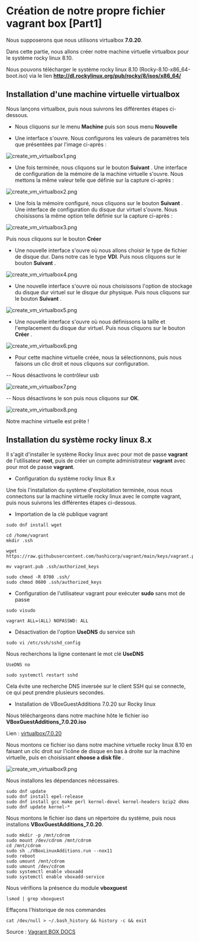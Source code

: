 # Création de notre propre fichier vagrant box [Part1]

Nous supposerons que nous utilisons virtualbox **7.0.20**.

Dans cette partie, nous allons créer notre machine virtuelle virtualbox pour le système rocky linux 8.10. 

Nous pouvons télécharger le système rocky linux 8.10 (Rocky-8.10-x86_64-boot.iso) via le lien **http://dl.rockylinux.org/pub/rocky/8/isos/x86_64/** 

## Installation d'une machine virtuelle virtualbox

Nous lançons virtualbox, puis nous suivrons les différentes étapes ci-dessous.

- Nous cliquons sur le menu **Machine** puis son sous menu **Nouvelle**

- Une interface s'ouvre. Nous configurons les valeurs de paramètres tels que présentées par l'image ci-après : 

![create_vm_virtualbox1.png](../images/create_vm_virtualbox1.png)

- Une fois terminée, nous cliquons sur le bouton **Suivant** . Une interface de configuration de la mémoire de la machine virtuelle s'ouvre. Nous mettons la même valeur telle que définie sur la capture ci-après :

![create_vm_virtualbox2.png](../images/create_vm_virtualbox2.png)

- Une fois la mémoire configuré, nous cliquons sur le bouton **Suivant** . Une interface de configuration du disque dur virtuel s'ouvre. Nous choisissons la même option telle définie sur la capture ci-après :

![create_vm_virtualbox3.png](../images/create_vm_virtualbox3.png)

Puis nous cliquons sur le bouton **Créer**

- Une nouvelle interface s'ouvre où nous allons choisir le type de fichier de disque dur. Dans notre cas le type **VDI**. Puis nous cliquons sur le bouton **Suivant** .

![create_vm_virtualbox4.png](../images/create_vm_virtualbox4.png)

- Une nouvelle interface s'ouvre où nous choisissons l'option de stockage du disque dur virtuel sur le disque dur physique. Puis nous cliquons sur le bouton **Suivant** .

![create_vm_virtualbox5.png](../images/create_vm_virtualbox5.png)

- Une nouvelle interface s'ouvre où nous définissons la taille et l'emplacement du disque dur virtuel. Puis nous cliquons sur le bouton **Créer** .

![create_vm_virtualbox6.png](../images/create_vm_virtualbox6.png)

- Pour cette machine virtuelle créée, nous la sélectionnons, puis nous faisons un clic droit et nous cliquons sur configuration.

-- Nous désactivons le contrôleur usb

![create_vm_virtualbox7.png](../images/create_vm_virtualbox7.png)

-- Nous désactivons le son puis nous cliquons sur **OK**.

![create_vm_virtualbox8.png](../images/create_vm_virtualbox8.png)

Notre machine virtuelle est prête !

## Installation du système rocky linux 8.x

Il s'agit d'installer le système Rocky linux avec pour mot de passe **vagrant** de l'utilisateur **root**, puis de créer un compte administrateur **vagrant** avec pour mot de passe **vagrant**.

- Configuration du système rocky linux 8.x

Une fois l'installation du système d'exploitation terminée, nous nous connectons sur la machine virtuelle rocky linux avec le compte vagrant, puis nous suivrons les différentes étapes ci-dessous.

- Importation de la clé publique vagrant

```
sudo dnf install wget
```

```
cd /home/vagrant
mkdir .ssh
```

```
wget https://raw.githubusercontent.com/hashicorp/vagrant/main/keys/vagrant.pub
```

```
mv vagrant.pub .ssh/authorized_keys
```

```
sudo chmod -R 0700 .ssh/
sudo chmod 0600 .ssh/authorized_keys
```

- Configuration de l'utilisateur vagrant pour exécuter **sudo** sans mot de passe

```
sudo visudo
```

```
vagrant ALL=(ALL) NOPASSWD: ALL
```

- Désactivation de l'option **UseDNS** du service ssh

```
sudo vi /etc/ssh/sshd_config
```

Nous recherchons la ligne contenant le mot clé **UseDNS**

```
UseDNS no
```

```
sudo systemctl restart sshd
```

Cela évite une recherche DNS inversée sur le client SSH qui se connecte, ce qui peut prendre plusieurs secondes.

- Installation de VBoxGuestAdditions 7.0.20 sur Rocky linux

Nous téléchargeons dans notre machine hôte le fichier iso **VBoxGuestAdditions_7.0.20.iso**

Lien : [virtualbox/7.0.20](https://download.virtualbox.org/virtualbox/7.0.20/)

Nous montons ce fichier iso dans notre machine virtuelle rocky linux 8.10 en faisant un clic droit sur l'icône de disque en bas à droite sur la machine virtuelle, puis en choisissant **choose a disk file** .

![create_vm_virtualbox9.png](../images/create_vm_virtualbox9.png)

Nous installons les dépendances nécessaires.

```
sudo dnf update
sudo dnf install epel-release
sudo dnf install gcc make perl kernel-devel kernel-headers bzip2 dkms
sudo dnf update kernel-*
```

Nous montons le fichier iso dans un répertoire du système, puis nous installons **VBoxGuestAdditions_7.0.20**.

```
sudo mkdir -p /mnt/cdrom
sudo mount /dev/cdrom /mnt/cdrom
cd /mnt/cdrom
sudo sh ./VBoxLinuxAdditions.run --nox11
sudo reboot
sudo umount /mnt/cdrom
sudo umount /dev/cdrom
sudo systemctl enable vboxadd
sudo systemctl enable vboxadd-service
```

Nous vérifions la présence du module **vboxguest**

```
lsmod | grep vboxguest
```

Effaçons l'historique de nos commandes

```
cat /dev/null > ~/.bash_history && history -c && exit
```

Source : [Vagrant BOX DOCS](https://www.vagrantup.com/docs/boxes/base)